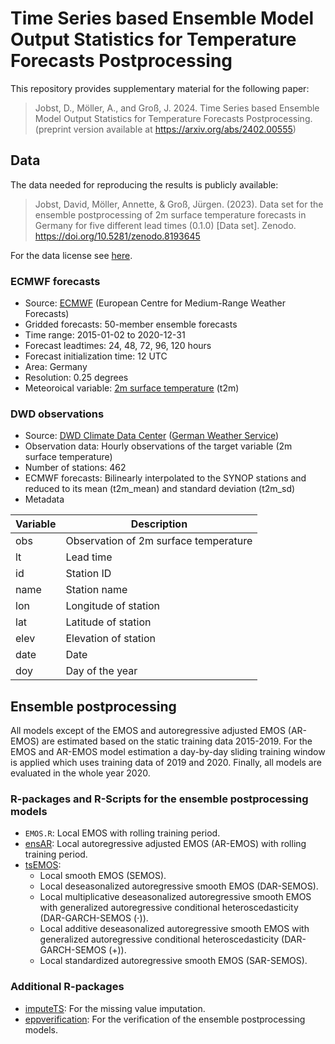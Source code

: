 
# Time Series based Ensemble Model Output Statistics for Temperature Forecasts Postprocessing

This repository provides supplementary material for the following paper:

> Jobst, D., Möller, A., and Groß, J. 2024. Time Series based Ensemble
> Model Output Statistics for Temperature Forecasts Postprocessing.
> (preprint version available at <https://arxiv.org/abs/2402.00555>)

## Data

The data needed for reproducing the results is publicly available:

> Jobst, David, Möller, Annette, & Groß, Jürgen. (2023). Data set for
> the ensemble postprocessing of 2m surface temperature forecasts in
> Germany for five different lead times (0.1.0) \[Data set\]. Zenodo.
> <https://doi.org/10.5281/zenodo.8193645>

For the data license see
[here](https://github.com/jobstdavid/paper_tsEMOS/DATA_LICENSE).

### ECMWF forecasts

- Source: [ECMWF](https://www.ecmwf.int) (European Centre for
  Medium-Range Weather Forecasts)
- Gridded forecasts: 50-member ensemble forecasts
- Time range: 2015-01-02 to 2020-12-31
- Forecast leadtimes: 24, 48, 72, 96, 120 hours
- Forecast initialization time: 12 UTC
- Area: Germany
- Resolution: 0.25 degrees
- Meteoroical variable: [2m surface
  temperature](https://codes.ecmwf.int/grib/param-db/?id=167) (t2m)

### DWD observations

- Source: [DWD Climate Data
  Center](https://opendata.dwd.de/climate_environment/CDC/observations_germany/climate/hourly/air_temperature/historical/BESCHREIBUNG_obsgermany_climate_hourly_tu_historical_de.pdf)
  ([German Weather Service](https://www.dwd.de))
- Observation data: Hourly observations of the target variable (2m
  surface temperature)
- Number of stations: 462
- ECMWF forecasts: Bilinearly interpolated to the SYNOP stations and
  reduced to its mean (t2m_mean) and standard deviation (t2m_sd)
- Metadata

| Variable | Description                           |
|----------|---------------------------------------|
| obs      | Observation of 2m surface temperature |
| lt       | Lead time                             |
| id       | Station ID                            |
| name     | Station name                          |
| lon      | Longitude of station                  |
| lat      | Latitude of station                   |
| elev     | Elevation of station                  |
| date     | Date                                  |
| doy      | Day of the year                       |

## Ensemble postprocessing

All models except of the EMOS and autoregressive adjusted EMOS (AR-EMOS)
are estimated based on the static training data 2015-2019. For the EMOS
and AR-EMOS model estimation a day-by-day sliding training window is
applied which uses training data of 2019 and 2020. Finally, all models
are evaluated in the whole year 2020.

### R-packages and R-Scripts for the ensemble postprocessing models

- `EMOS.R`: Local EMOS with rolling training period.
- [ensAR](https://github.com/JuGross/ensAR): Local autoregressive
  adjusted EMOS (AR-EMOS) with rolling training period.
- [tsEMOS](https://github.com/jobstdavid/tsEMOS):
  - Local smooth EMOS (SEMOS).
  - Local deseasonalized autoregressive smooth EMOS (DAR-SEMOS).
  - Local multiplicative deseasonalized autoregressive smooth EMOS with
    generalized autoregressive conditional heteroscedasticity
    (DAR-GARCH-SEMOS ($\cdot$)).
  - Local additive deseasonalized autoregressive smooth EMOS with
    generalized autoregressive conditional heteroscedasticity
    (DAR-GARCH-SEMOS (+)).
  - Local standardized autoregressive smooth EMOS (SAR-SEMOS).

### Additional R-packages

- [imputeTS](https://cran.r-project.org/web/packages/imputeTS/index.html):
  For the missing value imputation.
- [eppverification](https://github.com/jobstdavid/eppverification): For
  the verification of the ensemble postprocessing models.
